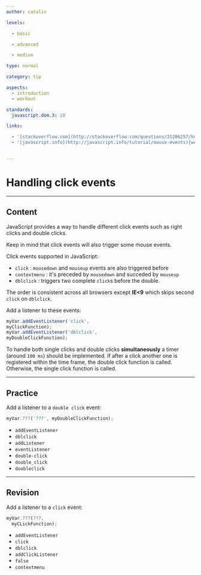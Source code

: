 ```yaml
---
author: catalin

levels:

  - basic

  - advanced

  - medium

type: normal

category: tip

aspects:
  - introduction
  - workout

standards:
  javascript.dom.3: 10

links:

  - '[stackoverflow.com](http://stackoverflow.com/questions/31286257/how-to-check-the-click-is-single-or-double-in-javascript){website}'
  - '[javascript.info](http://javascript.info/tutorial/mouse-events){website}'


---
```


# Handling click events

---
## Content

JavaScript provides a way to handle different click events such as right clicks and double clicks.

Keep in mind that click events will also trigger some mouse events.

Click events supported in JavaScript:
- `click` : `mousedown` and `mouseup` events are also triggered before
- `contextmenu` : it's preceded by `mousedown` and succeded by `mouseup`
- `dblclick` : triggers two complete `click`s before the double.

The order is consistent across all browsers except **IE<9** which skips second `click` on `dblclick`.

Add a listener to these events:
```javascript
myVar.addEventListener('click',
myClickFunction);
myVar.addEventListener('dblclick',
myDoubleClickFunction);
```
To handle both single clicks and double clicks **simultaneously** a timer (around `100 ms`) should be implemented. If after a click another one is registered within the time frame, the double click function is called. Otherwise, the single click function is called.

---
## Practice

Add a listener to a `double click` event:

```javascript
myVar.???('???', myDoubleClickFunction);
```

* `addEventListener`
* `dblclick`
* `addListener`
* `eventListener`
* `double-click`
* `double_click`
* `doubleclick`

---
## Revision

Add a listener to a `click` event:
```javascript
myVar.???(???,
  myCLickFunction);
```


* `addEventListener`
* `click`
* `dblclick`
* `addClickListener`
* `false`
* `contextmenu`
